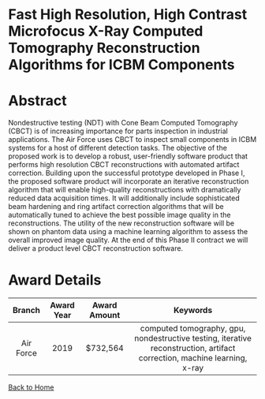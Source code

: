 
Fast High Resolution, High Contrast Microfocus X-Ray Computed Tomography Reconstruction Algorithms for ICBM Components
======================================================================================================================

# Abstract


Nondestructive testing (NDT) with Cone Beam Computed Tomography (CBCT) is of increasing importance for parts inspection in industrial applications. The Air Force uses CBCT to inspect small components in ICBM systems for a host of different detection tasks. The objective of the proposed work is to develop a robust, user-friendly software product that performs high resolution CBCT reconstructions with automated artifact correction. Building upon the successful prototype developed in Phase I, the proposed software product will incorporate an iterative reconstruction algorithm that will enable high-quality reconstructions with dramatically reduced data acquisition times. It will additionally include sophisticated beam hardening and ring artifact correction algorithms that will be automatically tuned to achieve the best possible image quality in the reconstructions. The utility of the new reconstruction software will be shown on phantom data using a machine learning algorithm to assess the overall improved image quality. At the end of this Phase II contract we will deliver a product level CBCT reconstruction software.  

# Award Details

|Branch|Award Year|Award Amount|Keywords|
| :---: | :---: | :---: | :---: |
|Air Force|2019|$732,564|computed tomography, gpu, nondestructive testing, iterative reconstruction, artifact correction, machine learning, x-ray|
  
  


[Back to Home](https://github.com/chrischow/dod_sbir_awards/Reports/DJ/#1392)